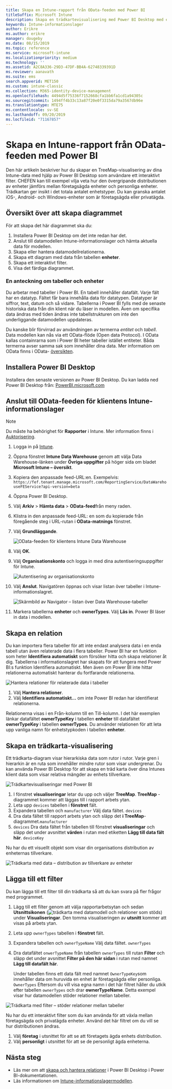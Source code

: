 ```yaml
---
title: Skapa en Intune-rapport från OData-feeden med Power BI
titleSuffix: Microsoft Intune
description: Skapa en trädkartevisualisering med Power BI Desktop med ett interaktivt filter från API:t för Intune-informationslager.
keywords: Intune-informationslager
author: Erikre
ms.author: erikre
manager: dougeby
ms.date: 08/15/2019
ms.topic: reference
ms.service: microsoft-intune
ms.localizationpriority: medium
ms.technology: ''
ms.assetid: A2C8A336-29D3-47DF-BB4A-62748339391D
ms.reviewer: aanavath
ms.suite: ems
search.appverid: MET150
ms.custom: intune-classic
ms.collection: M365-identity-device-management
ms.openlocfilehash: 4494d5f75336f7152668cfa1bb6fa1cd1a94305c
ms.sourcegitcommit: 1494ff4b33c13a87f20e0f3315da79a3567db96e
ms.translationtype: MTE75
ms.contentlocale: sv-SE
ms.lasthandoff: 09/20/2019
ms.locfileid: "71167857"
---
```

# <a name="create-an-intune-report-from-the-odata-feed-with-power-bi"></a>Skapa en Intune-rapport från OData-feeden med Power BI

Den här artikeln beskriver hur du skapar en TreeMap-visualisering av dina Intune-data med hjälp av Power BI Desktop som användare ett interaktivt filter. CHEFEN kan till exempel vilja veta hur den övergripande distributionen av enheter jämförs mellan företagsägda enheter och personliga enheter. Trädkartan ger insikt i det totala antalet enhetstyper. Du kan granska antalet iOS-, Android- och Windows-enheter som är företagsägda eller privatägda.

## <a name="overview-of-creating-the-chart"></a>Översikt över att skapa diagrammet

För att skapa det här diagrammet ska du:
1. Installera Power BI Desktop om det inte redan har det.
2. Anslut till datamodellen Intune-informationslager och hämta aktuella data för modellen.
3. Skapa eller hantera datamodellrelationerna.
4. Skapa ett diagram med data från tabellen **enheter**.
5. Skapa ett interaktivt filter.
6. Visa det färdiga diagrammet.

### <a name="a-note-about-tables-and-entities"></a>En anteckning om tabeller och enheter

Du arbetar med tabeller i Power BI. En tabell innehåller datafält. Varje fält har en datatyp. Fältet får bara innehålla data för datatypen. Datatyper är siffror, text, datum och så vidare. Tabellerna i Power BI fylls med de senaste historiska data från din klient när du läser in modellen. Även om specifika data ändras med tiden ändras inte tabellstrukturen om inte den underliggande datamodellen uppdateras.

Du kanske blir förvirrad av användningen av termerna *entitet* och *tabell*. Data modellen kan nås via ett OData-flöde (Open data Protocol). I OData kallas containrarna som i Power BI heter tabeller istället entiteter. Båda termerna avser samma sak som innehåller dina data. Mer information om OData finns i OData- [översikten](/odata/overview).

## <a name="install-power-bi-desktop"></a>Installera Power BI Desktop

Installera den senaste versionen av Power BI Desktop. Du kan ladda ned Power BI Desktop från: [PowerBI.microsoft.com](https://powerbi.microsoft.com/desktop)

## <a name="connect-to-the-odata-feed-for-the-intune-data-warehouse-for-your-tenant"></a>Anslut till OData-feeden för klientens Intune-informationslager

> [!Note]  
> Du måste ha behörighet för **Rapporter** i Intune. Mer information finns i [Auktorisering](reports-api-url.md).

1. Logga in på [Intune](https://go.microsoft.com/fwlink/?linkid=2090973).
2. Öppna fönstret **Intune Data Warehouse** genom att välja Data Warehouse-länken under **Övriga uppgifter** på höger sida om bladet **Microsoft Intune – översikt**.
3. Kopiera den anpassade feed-URL:en. Exempelvis: `https://fef.tenant.manage.microsoft.com/ReportingService/DataWarehouseFEService?api-version=beta`
4. Öppna Power BI Desktop.
5. Välj **Arkiv** > **Hämta data** > **OData-feed**från meny raden.
6. Klistra in den anpassade feed-URL: en som du kopierade från föregående steg i URL-rutan i **OData-matnings** fönstret.
7. Välj **Grundläggande**.

    ![OData-feeden för klientens Intune Data Warehouse](media/reports-create-01-odatafeed.png)

8. Välj **OK**.
9. Välj **Organisationskonto** och logga in med dina autentiseringsuppgifter för Intune.

    ![Autentisering av organisationskonto](media/reports-create-02-org-account.png)

10. Välj **Anslut**. Navigatören öppnas och visar listan över tabeller i Intune-informationslagret.

    ![Skärmbild av Navigator – listan över Data Warehouse-tabeller](media/reports-create-02-loadentities.png)

11. Markera tabellerna **enheter** och **ownerTypes**.  Välj **Läs in**. Power BI läser in data i modellen.

## <a name="create-a-relationship"></a>Skapa en relation

Du kan importera flera tabeller för att inte endast analysera data i en enda tabell utan även relaterade data i flera tabeller. Power BI har en funktion som heter **Identifiera automatiskt** som försöker hitta och skapa relationer åt dig. Tabellerna i informationslagret har skapats för att fungera med Power BI:s funktion Identifiera automatiskt. Men även om Power BI inte hittar relationerna automatiskt hanterar du fortfarande relationerna.

![Hantera relationer för relaterade data i tabeller](media/reports-create-03-managerelationships.png)

1. Välj **Hantera relationer**.
2. Välj **Identifiera automatiskt...** om inte Power BI redan har identifierat relationerna.

Relationerna visas i en Från-kolumn till en Till-kolumn. I det här exemplen länkar datafältet **ownerTypeKey** i tabellen **enheter** till datafältet **ownerTypeKey** i tabellen **ownerTypes**. Du använder relationen för att leta upp vanliga namn för enhetstypkoden i tabellen **enheter**.

## <a name="create-a-treemap-visualization"></a>Skapa en trädkarta-visualisering

Ett trädkarta-diagram visar hierarkiska data som rutor i rutor. Varje gren i hierarkin är en ruta som innehåller mindre rutor som visar undergrenar. Du kan använda Power BI Desktop för att skapa en träd karta över dina Intunes klient data som visar relativa mängder av enhets tillverkare.

![Trädkartevisualiseringar med Power BI](media/reports-create-03-treemap.png)

1. I fönstret **visualiseringar** letar du upp och väljer **TreeMap**. **TreeMap** -diagrammet kommer att läggas till i rapport arbets ytan.
2. Leta upp `devices` tabellen i **fönstret** fält.
3. Expandera tabellen och `manufacturer` Välj data fältet. `devices`
4. Dra data fältet till rapport arbets ytan och släpp det **i TreeMap**-diagrammet.`manufacturer`
5. `devices` Dra data fältet från tabellen till fönstret **visualiseringar** och släpp det under avsnittet **värden** i rutan med etiketten **Lägg till data fält här**. `deviceKey`  

Nu har du ett visuellt objekt som visar din organisations distribution av enheternas tillverkare.

![Trädkarta med data – distribution av tillverkare av enheter](media/reports-create-06-treemapwdata.png)

## <a name="add-a-filter"></a>Lägga till ett filter

Du kan lägga till ett filter till din trädkarta så att du kan svara på fler frågor med programmet.

1. Lägg till ett filter genom att välja rapportarbetsytan och sedan **Utsnittsikonen** (![trädkarta med datamodell och relationer som stöds](media/reports-create-slicer.png)) under **Visualiseringar**. Den tomma visualiseringen av **utsnitt** kommer att visas på arbets ytan.
2. Leta upp `ownerTypes` tabellen i **fönstret** fält.
3. Expandera tabellen och `ownerTypeName` Välj data fältet. `ownerTypes`
4. Dra datafältet `onwerTypeName` från tabellen `ownerTypes` till rutan **Filter** och släpp det under avsnittet **Filter på den här sidan** i rutan med namnet **Lägg till datafält här**.  

   Under tabellen finns ett data fält med namnet `OwnerTypeKey`som innehåller data om huruvida en enhet är företagsägda eller personliga. `OwnerTypes` Eftersom du vill visa egna namn i det här filtret håller du utkik efter tabellen `ownerTypes` och drar **ownerTypeName**. Detta exempel visar hur datamodellen stöder relationer mellan tabeller.

![Trädkarta med filter – stöder relationer mellan tabeller](media/reports-create-08_ownertype.png)

Nu har du ett interaktivt filter som du kan använda för att växla mellan företagsägda och privatägda enheter. Använd det här filtret om du vill se hur distributionen ändras.

1. Välj **företag** i utsnittet för att se att företagets ägda enhets distribution.
2. Välj **personligt** i utsnittet för att se de personligt ägda enheterna.

## <a name="next-steps"></a>Nästa steg

- Läs mer om att [skapa och hantera relationer](https://powerbi.microsoft.com/documentation/powerbi-desktop-create-and-manage-relationships/) i Power BI Desktop i Power BI-dokumentationen.
- Läs informationen om [Intune-informationslagermodellen](reports-ref-data-model.md).
